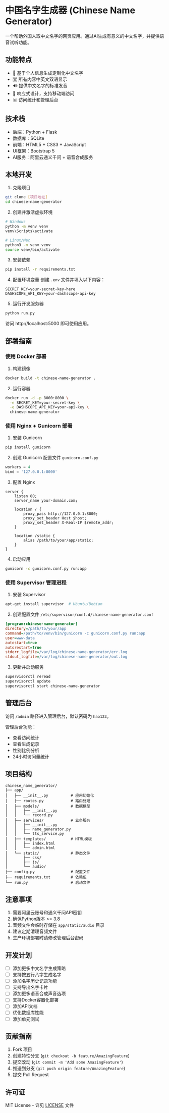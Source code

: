 # 中国名字生成器 (Chinese Name Generator)

一个帮助外国人取中文名字的网页应用。通过AI生成有意义的中文名字，并提供语音试听功能。

## 功能特点

- 🎯 基于个人信息生成定制化中文名字
- 🈺 所有内容中英文双语显示
- 🔊 提供中文名字的标准发音
- 📱 响应式设计，支持移动端访问
- 📊 访问统计和管理后台

## 技术栈

- 后端：Python + Flask
- 数据库：SQLite
- 前端：HTML5 + CSS3 + JavaScript
- UI框架：Bootstrap 5
- AI服务：阿里云通义千问 + 语音合成服务

## 本地开发

1. 克隆项目
```bash
git clone [项目地址]
cd chinese-name-generator
```

2. 创建并激活虚拟环境
```bash
# Windows
python -m venv venv
venv\Scripts\activate

# Linux/Mac
python3 -m venv venv
source venv/bin/activate
```

3. 安装依赖
```bash
pip install -r requirements.txt
```

4. 配置环境变量
创建 `.env` 文件并填入以下内容：
```env
SECRET_KEY=your-secret-key-here
DASHSCOPE_API_KEY=your-dashscope-api-key
```

5. 运行开发服务器
```bash
python run.py
```

访问 http://localhost:5000 即可使用应用。

## 部署指南

### 使用 Docker 部署

1. 构建镜像
```bash
docker build -t chinese-name-generator .
```

2. 运行容器
```bash
docker run -d -p 8000:8000 \
  -e SECRET_KEY=your-secret-key \
  -e DASHSCOPE_API_KEY=your-api-key \
  chinese-name-generator
```

### 使用 Nginx + Gunicorn 部署

1. 安装 Gunicorn
```bash
pip install gunicorn
```

2. 创建 Gunicorn 配置文件 `gunicorn.conf.py`
```python
workers = 4
bind = '127.0.0.1:8000'
```

3. 配置 Nginx
```nginx
server {
    listen 80;
    server_name your-domain.com;

    location / {
        proxy_pass http://127.0.0.1:8000;
        proxy_set_header Host $host;
        proxy_set_header X-Real-IP $remote_addr;
    }

    location /static {
        alias /path/to/your/app/static;
    }
}
```

4. 启动应用
```bash
gunicorn -c gunicorn.conf.py run:app
```

### 使用 Supervisor 管理进程

1. 安装 Supervisor
```bash
apt-get install supervisor  # Ubuntu/Debian
```

2. 创建配置文件 `/etc/supervisor/conf.d/chinese-name-generator.conf`
```ini
[program:chinese-name-generator]
directory=/path/to/your/app
command=/path/to/venv/bin/gunicorn -c gunicorn.conf.py run:app
user=www-data
autostart=true
autorestart=true
stderr_logfile=/var/log/chinese-name-generator/err.log
stdout_logfile=/var/log/chinese-name-generator/out.log
```

3. 更新并启动服务
```bash
supervisorctl reread
supervisorctl update
supervisorctl start chinese-name-generator
```

## 管理后台

访问 `/admin` 路径进入管理后台，默认密码为 `hao123`。

管理后台功能：
- 查看访问统计
- 查看生成记录
- 性别比例分析
- 24小时访问量统计

## 项目结构
```
chinese_name_generator/
├── app/
│   ├── __init__.py          # 应用初始化
│   ├── routes.py            # 路由处理
│   ├── models/              # 数据模型
│   │   ├── __init__.py
│   │   └── record.py
│   ├── services/            # 业务服务
│   │   ├── __init__.py
│   │   ├── name_generator.py
│   │   └── tts_service.py
│   ├── templates/           # HTML模板
│   │   ├── index.html
│   │   └── admin.html
│   └── static/              # 静态文件
│       ├── css/
│       ├── js/
│       └── audio/
├── config.py                # 配置文件
├── requirements.txt         # 依赖包
└── run.py                   # 启动文件
```

## 注意事项

1. 需要阿里云账号和通义千问API密钥
2. 确保Python版本 >= 3.8
3. 音频文件会临时存储在 `app/static/audio` 目录
4. 建议定期清理音频文件
5. 生产环境部署时请修改管理后台密码

## 开发计划

- [ ] 添加更多中文名字生成策略
- [ ] 支持按五行八字生成名字
- [ ] 添加名字历史记录功能
- [ ] 支持导出名字卡片
- [ ] 添加更多语音合成声音选项
- [ ] 支持Docker容器化部署
- [ ] 添加API文档
- [ ] 优化数据库性能
- [ ] 添加单元测试

## 贡献指南

1. Fork 项目
2. 创建特性分支 (`git checkout -b feature/AmazingFeature`)
3. 提交改动 (`git commit -m 'Add some AmazingFeature'`)
4. 推送到分支 (`git push origin feature/AmazingFeature`)
5. 提交 Pull Request

## 许可证

MIT License - 详见 [LICENSE](LICENSE) 文件 